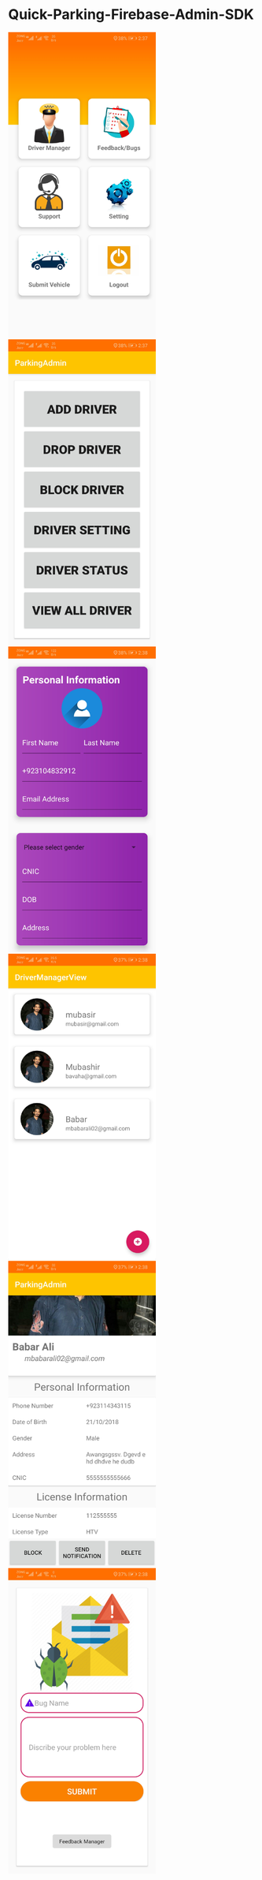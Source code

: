 # Quick-Parking-Firebase-Admin-SDK

<img src="ScreenShots/screen%20(1).jpg" height="620" width="300"/>
<img src="ScreenShots/screen%20(2).jpg" height="620" width="300"/>
<img src="ScreenShots/screen%20(3).jpg" height="620" width="300"/>
<img src="ScreenShots/screen%20(4).jpg" height="620" width="300"/>
<img src="ScreenShots/screen%20(5).jpg" height="620" width="300"/>
<img src="ScreenShots/screen%20(6).jpg" height="620" width="300"/>
